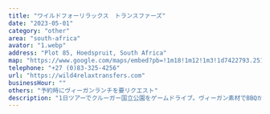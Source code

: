 ```yaml
---
title: "ワイルドフォーリラックス　トランスファーズ"
date: "2023-05-01"
category: "other"
area: "south-africa"
avator: "1.webp"
address: "Plot 85, Hoedspruit, South Africa"
map: "https://www.google.com/maps/embed?pb=!1m18!1m12!1m3!1d7422793.251060158!2d23.93136039234877!3d-24.71277438181186!2m3!1f0!2f0!3f0!3m2!1i1024!2i768!4f13.1!3m3!1m2!1s0x41cd8b961f9d72e3%3A0x9544f88b782146b!2sWild4Relax%20Transfers!5e0!3m2!1sja!2sjp!4v1704175873867!5m2!1sja!2sjp"
telephone: "+27 (0)83-325-4256"
url: "https://wild4relaxtransfers.com"
businessHour: ""
others: "予約時にヴィーガンランチを要リクエスト"
description: "1日ツアーでクルーガー国立公園をゲームドライブ。ヴィーガン素材でBBQが楽しめます♪"
---
```

